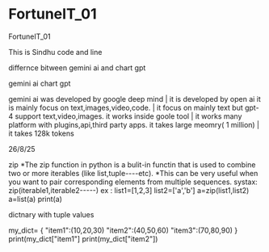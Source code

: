 # FortuneIT_01
FortuneIT_01


This is Sindhu code and line

differnce bitween gemini ai and chart gpt

gemini ai                                                  chart gpt

gemini ai was developed by google deep mind        |       it  is developed by open ai
it is mainly focus on text,images,video,code.      |       it focus on mainly text but gpt-4 support text,video,images.
it works inside goole tool                         |        it works many platform with plugins,api,third party apps.
it takes large meomry( 1 million)                  |       it takes 128k tokens



26/8/25

zip
*The zip function in python is a bulit-in functin that is used to  combine two or more iterables (like list,tuple----etc).
*This can be very useful when you want to pair corresponding elements from multiple sequences.
systax:
    zip(iterable1,iterable2-----)
ex :
 list1=[1,2,3]
 list2=['a','b']
 a=zip(list1,list2)
 a=list(a)
 print(a)


dictnary with tuple values

my_dict=
{
"item1":(10,20,30)
"item2":(40,50,60)
"item3":(70,80,90)
}
print(my_dict["item1"]
print(my_dict["item2"])
